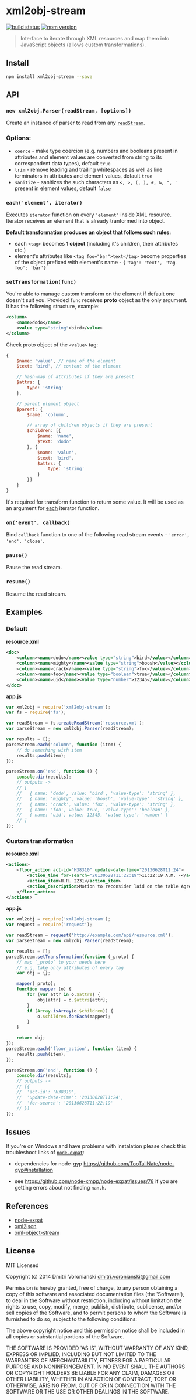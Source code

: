 # xml2obj-stream

[![build status](http://img.shields.io/travis/voronianski/xml2obj-stream.svg?style=flat)](https://travis-ci.org/voronianski/xml2obj-stream)
[![npm version](http://img.shields.io/npm/v/xml2obj-stream.svg?style=flat)](https://www.npmjs.org/package/xml2obj-stream)

> Interface to iterate through XML resources and map them into JavaScript objects (allows custom transformations).

## Install

```bash
npm install xml2obj-stream --save
```

## API

### `new xml2obj.Parser(readStream, [options])`

Create an instance of parser to read from any [`readStream`](http://nodejs.org/api/stream.html#stream_class_stream_readable).

### Options:

- `coerce` - make type coercion (e.g. numbers and booleans present in attributes and element values are converted from string to its correspondent data types), default `true`
- `trim` - remove leading and trailing whitespaces as well as line terminators in attributes and element values, default `true`
- `sanitize` - sanitizes the such characters as `<, >, (, ), #, &, ", '` present in element values, default `false`

### `each('element', iterator)`

Executes `iterator` function on every `'element'` inside XML resource. Iterator receives an element that is already tranformed into object.

**Default transformation produces an object that follows such rules:**

- each `<tag>` becomes **1 object** (including it's children, their attributes etc.)
- element's attributes like `<tag foo="bar">text</tag>` become properties of the object prefixed with element's name - `{'tag': 'text', 'tag-foo': 'bar'}`

### `setTransformation(func)`

You're able to manage custom transform on the element if default one doesn't suit you. Provided `func` receives **proto** object as the only argument. It has the following structure, example:

```xml
<column>
    <name>dodo</name>
    <value type="string">bird</value>
</column>
```

Check proto object of the `<value>` tag:

```javascript
{
    $name: 'value', // name of the element
    $text: 'bird', // content of the element

    // hash-map of attributes if they are present
    $attrs: { 
        type: 'string' 
    },

    // parent element object
    $parent: {
        $name: 'column',

        // array of children objects if they are present
        $children: [{
            $name: 'name',
            $text: 'dodo'
        }, {
            $name: 'value',
            $text: 'bird',
            $attrs: { 
                type: 'string' 
            }
        }]
    }
}
```

It's required for transform function to return some value. It will be used as an argument for [each](https://github.com/voronianski/xml2obj-stream#eachelement-iterator) iterator function.

### `on('event', callback)`

Bind `callback` function to one of the following read stream events - `'error', 'end', 'close'`.

### `pause()`

Pause the read stream.

### `resume()`

Resume the read stream.

## Examples

### Default

**resource.xml**

```xml
<doc>
    <column><name>dodo</name><value type="string">bird</value></column>
    <column><name>mighty</name><value type="string">boosh</value></column>
    <column><name>crack</name><value type="string">fox</value></column>
    <column><name>foo</name><value type="boolean">true</value></column>
    <column><name>uid</name><value type="number">12345</value></column>
</doc>
```

**app.js**

```javascript
var xml2obj = require('xml2obj-stream');
var fs = require('fs');

var readStream = fs.createReadStream('resource.xml');
var parseStream = new xml2obj.Parser(readStream);

var results = [];
parseStream.each('column', function (item) {
    // do something with item
    results.push(item);
});

parseStream.on('end', function () {
    console.dir(results);
    // outputs ->
    // [ 
    //   { name: 'dodo', value: 'bird', 'value-type': 'string' },
    //   { name: 'mighty', value: 'boosh', 'value-type': 'string' },
    //   { name: 'crack', value: 'fox', 'value-type': 'string' },
    //   { name: 'foo', value: true, 'value-type': 'boolean' },
    //   { name: 'uid', value: 12345, 'value-type': 'number' } 
    // ]
});
```

### Custom transformation

**resource.xml**

```xml
<actions>
    <floor_action act-id="H38310" update-date-time="20130628T11:24">
        <action_time for-search="20130628T11:22:19">11:22:19 A.M. -</action_time>
        <action_item>H.R. 2231</action_item>
        <action_description>Motion to reconsider laid on the table Agreed to without objection.</action_description>
    </floor_action>
</actions>
```

**app.js**

```javascript
var xml2obj = require('xml2obj-stream');
var request = require('request');

var readStream = request('http://example.com/api/resource.xml');
var parseStream = new xml2obj.Parser(readStream);

var results = [];
parseStream.setTransformation(function (_proto) {
    // map `_proto` to your needs here
    // e.g. take only attributes of every tag
    var obj = {};

    mapper(_proto);
    function mapper (o) {
        for (var attr in o.$attrs) {
            obj[attr] = o.$attrs[attr];
        }
        if (Array.isArray(o.$children)) {
            o.$children.forEach(mapper);
        }
    }

    return obj;
});
parseStream.each('floor_action', function (item) {
    results.push(item);
});

parseStream.on('end', function () {
    console.dir(results);
    // outputs ->
    // [{ 
    //  'act-id': 'H38310',
    //  'update-date-time': '20130628T11:24',
    //  'for-search': '20130628T11:22:19' 
    // }]
});
```

## Issues

If you're on Windows and have problems with instalation please check this troubleshoot links of [`node-expat`](http://node-xmpp.github.io/doc/nodeexpat.html):

- dependencies for node-gyp https://github.com/TooTallNate/node-gyp#installation

- see https://github.com/node-xmpp/node-expat/issues/78 if you are getting errors about not finding `nan.h`.

## References

- [node-expat](http://node-xmpp.github.io/doc/nodeexpat.html)
- [xml2json](https://github.com/buglabs/node-xml2json)
- [xml-object-stream](https://github.com/idottv/xml-object-stream)

## License

MIT Licensed

Copyright (c) 2014 Dmitri Voronianski [dmitri.voronianski@gmail.com](mailto:dmitri.voronianski@gmail.com)

Permission is hereby granted, free of charge, to any person obtaining a copy of this software and associated documentation files (the 'Software'), to deal in the Software without restriction, including without limitation the rights to use, copy, modify, merge, publish, distribute, sublicense, and/or sell copies of the Software, and to permit persons to whom the Software is furnished to do so, subject to the following conditions:

The above copyright notice and this permission notice shall be included in all copies or substantial portions of the Software.

THE SOFTWARE IS PROVIDED 'AS IS', WITHOUT WARRANTY OF ANY KIND, EXPRESS OR IMPLIED, INCLUDING BUT NOT LIMITED TO THE WARRANTIES OF MERCHANTABILITY, FITNESS FOR A PARTICULAR PURPOSE AND NONINFRINGEMENT. IN NO EVENT SHALL THE AUTHORS OR COPYRIGHT HOLDERS BE LIABLE FOR ANY CLAIM, DAMAGES OR OTHER LIABILITY, WHETHER IN AN ACTION OF CONTRACT, TORT OR OTHERWISE, ARISING FROM, OUT OF OR IN CONNECTION WITH THE SOFTWARE OR THE USE OR OTHER DEALINGS IN THE SOFTWARE.
